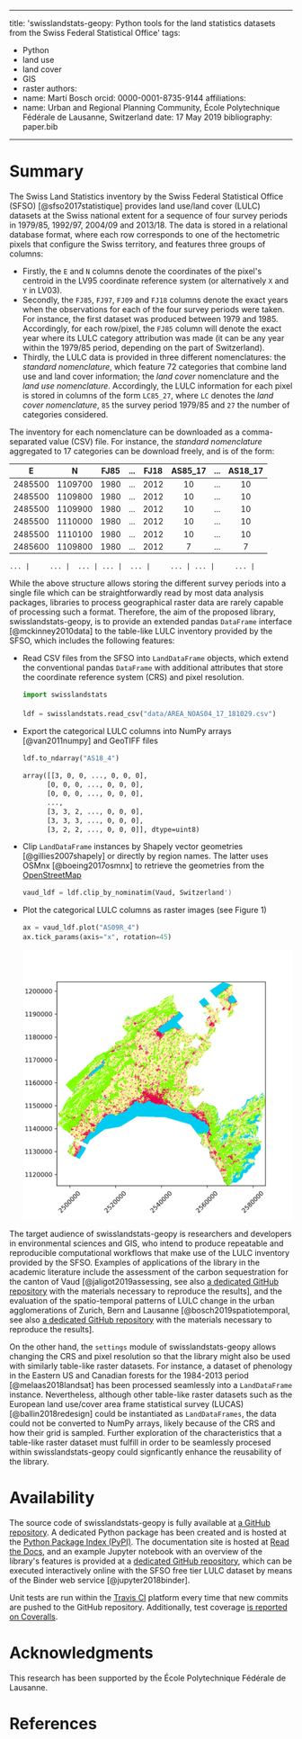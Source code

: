 ______________________________________________________________________

title: 'swisslandstats-geopy: Python tools for the land statistics datasets from the Swiss Federal Statistical Office'
tags:

- Python
- land use
- land cover
- GIS
- raster
  authors:
- name: Martí Bosch
  orcid: 0000-0001-8735-9144
  affiliations:
- name: Urban and Regional Planning Community, École Polytechnique Fédérale de Lausanne, Switzerland
  date: 17 May 2019
  bibliography: paper.bib

______________________________________________________________________

# Summary

The Swiss Land Statistics inventory by the Swiss Federal Statistical Office (SFSO) \[@sfso2017statistique\] provides land use/land cover (LULC) datasets at the Swiss national extent for a sequence of four survey periods in 1979/85, 1992/97, 2004/09 and 2013/18. The data is stored in a relational database format, where each row corresponds to one of the hectometric pixels that configure the Swiss territory, and features three groups of columns:

- Firstly, the `E` and `N` columns denote the coordinates of the pixel's centroid in the LV95 coordinate reference system (or alternatively `X` and `Y` in LV03).
- Secondly, the `FJ85`, `FJ97`, `FJ09` and `FJ18` columns denote the exact years when the observations for each of the four survey periods were taken. For instance, the first dataset was produced between 1979 and 1985. Accordingly, for each row/pixel, the `FJ85` column will denote the exact year where its LULC category attribution was made (it can be any year within the 1979/85 period, depending on the part of Switzerland).
- Thirdly, the LULC data is provided in three different nomenclatures: the *standard nomenclature*, which feature 72 categories that combine land use and land cover information; the *land cover* nomenclature and the *land use nomenclature*. Accordingly, the LULC information for each pixel is stored in columns of the form `LC85_27`, where `LC` denotes the *land cover nomenclature*, `85` the survey period 1979/85 and `27` the number of categories considered.

The inventory for each nomenclature can be downloaded as a comma-separated value (CSV) file. For instance, the *standard nomenclature* aggregated to 17 categories can be download freely, and is of the form:

|    E    |    N    | FJ85 | ... | FJ18 | AS85_17 | ... | AS18_17 |
| :-----: | :-----: | ---- | --- | ---- | :-----: | --- | :-----: |
| 2485500 | 1109700 | 1980 | ... | 2012 |   10    | ... |   10    |
| 2485500 | 1109800 | 1980 | ... | 2012 |   10    | ... |   10    |
| 2485500 | 1109900 | 1980 | ... | 2012 |   10    | ... |   10    |
| 2485500 | 1110000 | 1980 | ... | 2012 |   10    | ... |   10    |
| 2485500 | 1110100 | 1980 | ... | 2012 |   10    | ... |   10    |
| 2485600 | 1109800 | 1980 | ... | 2012 |    7    | ... |    7    |

```
... |     ... |  ... | ... |  ... |     ... | ... |     ... |
```

While the above structure allows storing the different survey periods into a single file which can be straightforwardly read by most data analysis packages, libraries to process geographical raster data are rarely capable of processing such a format. Therefore, the aim of the proposed library, swisslandstats-geopy, is to provide an extended pandas `DataFrame` interface \[@mckinney2010data\] to the table-like LULC inventory provided by the SFSO, which includes the following features:

- Read CSV files from the SFSO into `LandDataFrame` objects, which extend the conventional pandas `DataFrame` with additional attributes that store the coordinate reference system (CRS) and pixel resolution.

  ```python
  import swisslandstats

  ldf = swisslandstats.read_csv("data/AREA_NOAS04_17_181029.csv")
  ```

- Export the categorical LULC columns into NumPy arrays \[@van2011numpy\] and GeoTIFF files

  ```python
  ldf.to_ndarray("AS18_4")
  ```

  ```
  array([[3, 0, 0, ..., 0, 0, 0],
        [0, 0, 0, ..., 0, 0, 0],
        [0, 0, 0, ..., 0, 0, 0],
        ...,
        [3, 3, 2, ..., 0, 0, 0],
        [3, 3, 3, ..., 0, 0, 0],
        [3, 2, 2, ..., 0, 0, 0]], dtype=uint8)
  ```

- Clip `LandDataFrame` instances by Shapely vector geometries \[@gillies2007shapely\] or directly by region names. The latter uses OSMnx \[@boeing2017osmnx\] to retrieve the geometries from the [OpenStreetMap](https://www.openstreetmap.org/)

  ```python
  vaud_ldf = ldf.clip_by_nominatim(Vaud, Switzerland')
  ```

- Plot the categorical LULC columns as raster images (see Figure 1)

  ```python
  ax = vaud_ldf.plot("AS09R_4")
  ax.tick_params(axis="x", rotation=45)
  ```

  ![Plot of a categorical LULC column as a raster image.](landstats_vaud.png)

The target audience of swisslandstats-geopy is researchers and developers in environmental sciences and GIS, who intend to produce repeatable and reproducible computational workflows that make use of the LULC inventory provided by the SFSO. Examples of applications of the library in the academic literature include the assessment of the carbon sequestration for the canton of Vaud \[@jaligot2019assessing, see also [a dedicated GitHub repository](https://github.com/martibosch/carbon-sequestration-vaud) with the materials necessary to reproduce the results\], and the evaluation of the spatio-temporal patterns of LULC change in the urban agglomerations of Zurich, Bern and Lausanne \[@bosch2019spatiotemporal, see also [a dedicated GitHub repository](https://github.com/martibosch/swiss-urbanization) with the materials necessary to reproduce the results\].

On the other hand, the `settings` module of swisslandstats-geopy allows changing the CRS and pixel resolution so that the library might also be used with similarly table-like raster datasets. For instance, a dataset of phenology in the Eastern US and Canadian forests for the 1984-2013 period \[@melaas2018landsat\] has been processed seamlessly into a `LandDataFrame` instance. Nevertheless, although other table-like raster datasets such as the European land use/cover area frame statistical survey (LUCAS) \[@ballin2018redesign\] could be instantiated as `LandDataFrames`, the data could not be converted to NumPy arrays, likely because of the CRS and how their grid is sampled. Further exploration of the characteristics that a table-like raster dataset must fulfill in order to be seamlessly procesed within swisslandstats-geopy could signficantly enhance the reusability of the library.

# Availability

The source code of swisslandstats-geopy is fully available at [a GitHub repository](https://github.com/martibosch/swisslandstats-geopy). A dedicated Python package has been created and is hosted at the [Python Package Index (PyPI)](https://pypi.org/project/swisslandstats-geopy/). The documentation site is hosted at [Read the Docs](https://swisslandstats-geopy.readthedocs.io/), and an example Jupyter notebook with an overview of the library's features is provided at a [dedicated GitHub repository](https://github.com/martibosch/swisslandstats-notebooks), which can be executed interactively online with the SFSO free tier LULC dataset by means of the Binder web service \[@jupyter2018binder\].

Unit tests are run within the [Travis CI](https://travis-ci.org/martibosch/swisslandstats-geopy) platform every time that new commits are pushed to the GitHub repository. Additionally, test coverage [is reported on Coveralls](https://coveralls.io/github/martibosch/swisslandstats-geopy?branch=master).

# Acknowledgments

This research has been supported by the École Polytechnique Fédérale de Lausanne.

# References
